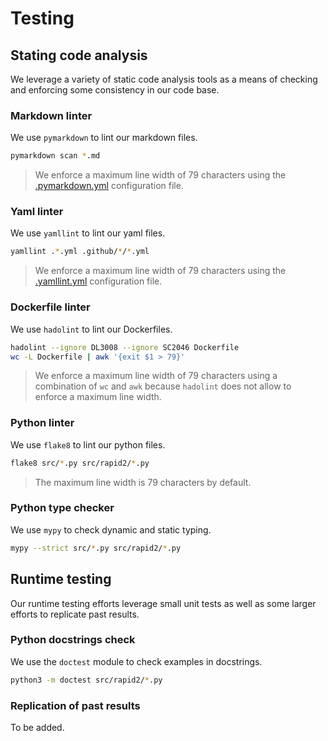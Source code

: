 # Testing

## Stating code analysis

We leverage a variety of static code analysis tools as a means of checking and
enforcing some consistency in our code base.

### Markdown linter

We use `pymarkdown` to lint our markdown files.

```bash
pymarkdown scan *.md
```

> We enforce a maximum line width of 79 characters using the
> [.pymarkdown.yml][URL_CFG_MD]
> configuration file.

### Yaml linter

We use `yamllint` to lint our yaml files.

```bash
yamllint .*.yml .github/*/*.yml
```

> We enforce a maximum line width of 79 characters using the
> [.yamllint.yml][URL_CFG_YM]
> configuration file.

### Dockerfile linter

We use `hadolint` to lint our Dockerfiles.

```bash
hadolint --ignore DL3008 --ignore SC2046 Dockerfile
wc -L Dockerfile | awk '{exit $1 > 79}'
```

> We enforce a maximum line width of 79 characters using a combination of `wc`
> and `awk` because `hadolint` does not allow to enforce a maximum line width.

### Python linter

We use `flake8` to lint our python files.

```bash
flake8 src/*.py src/rapid2/*.py
```

> The maximum line width is 79 characters by default.

### Python type checker

We use `mypy` to check dynamic and static typing.

```bash
mypy --strict src/*.py src/rapid2/*.py
```

## Runtime testing

Our runtime testing efforts leverage small unit tests as well as some larger
efforts to replicate past results.

### Python docstrings check

We use the `doctest` module to check examples in docstrings.

```bash
python3 -m doctest src/rapid2/*.py
```

### Replication of past results

To be added.

[URL_CFG_MD]: https://github.com/c-h-david/rapid2/blob/main/.pymarkdown.yml
[URL_CFG_YM]: https://github.com/c-h-david/rapid2/blob/main/.yamllint.yml
